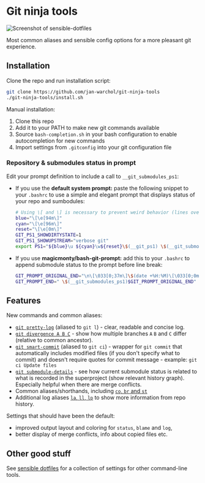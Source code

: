 Git ninja tools
===============

![Screenshot of sensible-dotfiles](https://i.imgur.com/a4auwdx.png)

Most common aliases and sensible config options for a more pleasant git
experience.


Installation
------------

Clone the repo and run installation script:

```bash
git clone https://github.com/jan-warchol/git-ninja-tools
./git-ninja-tools/install.sh
```

Manual installation:
1. Clone this repo
1. Add it to your PATH to make new git commands available
1. Source `bash-completion.sh` in your bash configuration to enable
   autocompletion for new commands
1. Import settings from `.gitconfig` into your git configuration file

### Repository & submodules status in prompt

Edit your prompt definition to include a call to `__git_submodules_ps1`:

* If you use the **default system prompt:** paste the following snippet to your
  `.bashrc` to use a simple and elegant prompt that displays status of your
  repo and sumbodules:

  ```bash
  # Using \[ and \] is necessary to prevent weird behavior (lines overlapping).
  blue="\[\e[94m\]"
  cyan="\[\e[96m\]"
  reset="\[\e[0m\]"
  GIT_PS1_SHOWDIRTYSTATE=1
  GIT_PS1_SHOWUPSTREAM="verbose git"
  export PS1="${blue}\u ${cyan}\w${reset}\$(__git_ps1) \$(__git_submodules_ps1)\n\\$ "
  ```

* If you use **magicmonty/bash-git-prompt:** add this to your `.bashrc` to
  append submodule status to the prompt before line break:

  ```bash
  GIT_PROMPT_ORIGINAL_END="\n\[\033[0;37m\]\$(date +%H:%M)\[\033[0;0m\] $ "
  GIT_PROMPT_END=" \$(__git_submodules_ps1)$GIT_PROMPT_ORIGINAL_END"
  ```

Features
--------

New commands and common aliases:

- [`git pretty-log`](git-pretty-log) (aliased to `git l`) - clear, readable and
  concise log.
- [`git divergence A B C`](git-divergence) - show how multiple branches `A` `B`
  and `C` differ (relative to common ancestor).
- [`git smart-commit`](git-smart-commit) (aliased to `git ci`) - wrapper for
  `git commit` that automatically includes modified files (if you don't specify
  what to commit) and doesn't require quotes for commit message - example:
  `git ci Update files`
- [`git submodule-details`](git-submodule-details) - see how current submodule
  status is related to what is recorded in the superproject (show relevant
  history graph).  Especially helpful when there are merge conflicts.
- Common aliases/shorthands, including [`co`, `br` and `st`](.gitconfig#L7)
- Additional log aliases [`la`, `ll`, `lp`](.gitconfig#L30) to show more
  information from repo history.

Settings that should have been the default:
- improved output layout and coloring for `status`, `blame` and `log`,
- better display of merge conflicts, info about copied files etc.


Other good stuff
----------------

See [sensible dotfiles](https://github.com/jan-warchol/sensible-dotfiles/) for
a collection of settings for other command-line tools.
